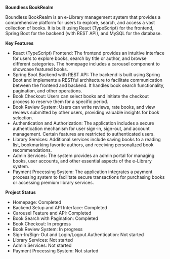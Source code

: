 **Boundless BookRealm**

Boundless BookRealm is an e-Library management system that provides a comprehensive platform for users to explore, search, and access a vast collection of books. It is built using React (TypeScript) for the frontend, Spring Boot for the backend (with REST API), and MySQL for the database.

 
**Key Features**
* React (TypeScript) Frontend: The frontend provides an intuitive interface for users to explore books, search by title or author, and browse different categories. The homepage includes a carousel component to showcase featured books.
* Spring Boot Backend with REST API: The backend is built using Spring Boot and implements a RESTful architecture to facilitate communication between the frontend and backend. It handles book search functionality, pagination, and other operations.
* Book Checkout: Users can select books and initiate the checkout process to reserve them for a specific period.
* Book Review System: Users can write reviews, rate books, and view reviews submitted by other users, providing valuable insights for book selection.
* Authentication and Authorization: The application includes a secure authentication mechanism for user sign-in, sign-out, and account management. Certain features are restricted to authenticated users.
* Library Services: Additional services include saving books to a reading list, bookmarking favorite authors, and receiving personalized book recommendations.
* Admin Services: The system provides an admin portal for managing books, user accounts, and other essential aspects of the e-Library system.
* Payment Processing System: The application integrates a payment processing system to facilitate secure transactions for purchasing books or accessing premium library services.


**Project Status**
  * Homepage: Completed
  * Backend Setup and API Interface: Completed
  * Carousel Feature and API: Completed 
  * Book Search with Pagination: Completed
  * Book Checkout: In progress
  * Book Review System: In progress
  * Sign-In/Sign-Out and Login/Logout Authentication: Not started
  * Library Services: Not started
  * Admin Services: Not started
  * Payment Processing System: Not started
